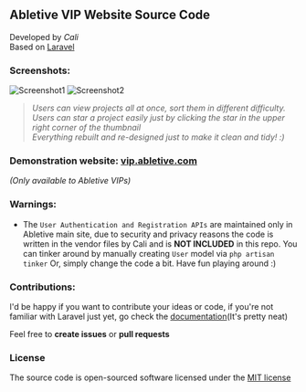 ## Abletive VIP Website Source Code

Developed by *Cali*<br>
Based on [Laravel](https://laravel.com)

### Screenshots:
![Screenshot1](http://abletive.com/wp-content/uploads/2015/10/QQ20160126-0.png)
![Screenshot2](http://abletive.com/wp-content/uploads/2015/10/QQ20160126-1.png)

>*Users can view projects all at once, sort them in different difficulty.<br>*
>*Users can star a project easily just by clicking the star in the upper right corner of the thumbnail*<br>
>*Everything rebuilt and re-designed just to make it clean and tidy! :)*

### Demonstration website: [vip.abletive.com](http://vip.abletive.com)
*(Only available to Abletive VIPs)*

### Warnings:
- The `User Authentication and Registration APIs` are maintained only in Abletive main site, due to security and privacy reasons
the code is written in the vendor files by Cali and is **NOT INCLUDED** in this repo. 
You can tinker around by manually creating `User` model via `php artisan tinker`
Or, simply change the code a bit. Have fun playing around :)

### Contributions:

I'd be happy if you want to contribute your ideas or code, if you're not familiar with Laravel just yet, go check the [documentation](https://laravel.com/docs)(It's pretty neat)

Feel free to **create issues** or **pull requests**

### License

The source code is open-sourced software licensed under the [MIT license](http://opensource.org/licenses/MIT)


